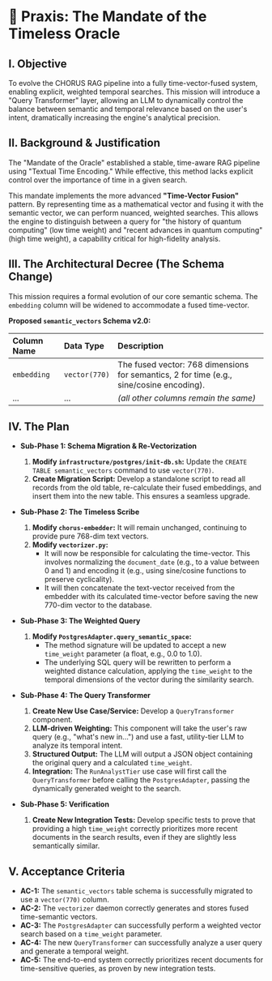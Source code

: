 # 🔱 Praxis: The Mandate of the Timeless Oracle

## I. Objective

To evolve the CHORUS RAG pipeline into a fully time-vector-fused system, enabling explicit, weighted temporal searches. This mission will introduce a "Query Transformer" layer, allowing an LLM to dynamically control the balance between semantic and temporal relevance based on the user's intent, dramatically increasing the engine's analytical precision.

## II. Background & Justification

The "Mandate of the Oracle" established a stable, time-aware RAG pipeline using "Textual Time Encoding." While effective, this method lacks explicit control over the importance of time in a given search.

This mandate implements the more advanced **"Time-Vector Fusion"** pattern. By representing time as a mathematical vector and fusing it with the semantic vector, we can perform nuanced, weighted searches. This allows the engine to distinguish between a query for "the history of quantum computing" (low time weight) and "recent advances in quantum computing" (high time weight), a capability critical for high-fidelity analysis.

## III. The Architectural Decree (The Schema Change)

This mission requires a formal evolution of our core semantic schema. The `embedding` column will be widened to accommodate a fused time-vector.

**Proposed `semantic_vectors` Schema v2.0:**

| Column Name | Data Type     | Description                                                                              |
| :---------- | :------------ | :--------------------------------------------------------------------------------------- |
| `embedding` | `vector(770)` | The fused vector: 768 dimensions for semantics, 2 for time (e.g., sine/cosine encoding). |
| ...         | ...           | _(all other columns remain the same)_                                                    |

## IV. The Plan

- **Sub-Phase 1: Schema Migration & Re-Vectorization**

  1.  **Modify `infrastructure/postgres/init-db.sh`:** Update the `CREATE TABLE semantic_vectors` command to use `vector(770)`.
  2.  **Create Migration Script:** Develop a standalone script to read all records from the old table, re-calculate their fused embeddings, and insert them into the new table. This ensures a seamless upgrade.

- **Sub-Phase 2: The Timeless Scribe**

  1.  **Modify `chorus-embedder`:** It will remain unchanged, continuing to provide pure 768-dim text vectors.
  2.  **Modify `vectorizer.py`:**
      - It will now be responsible for calculating the time-vector. This involves normalizing the `document_date` (e.g., to a value between 0 and 1) and encoding it (e.g., using sine/cosine functions to preserve cyclicality).
      - It will then concatenate the text-vector received from the embedder with its calculated time-vector before saving the new 770-dim vector to the database.

- **Sub-Phase 3: The Weighted Query**

  1.  **Modify `PostgresAdapter.query_semantic_space`:**
      - The method signature will be updated to accept a new `time_weight` parameter (a float, e.g., 0.0 to 1.0).
      - The underlying SQL query will be rewritten to perform a weighted distance calculation, applying the `time_weight` to the temporal dimensions of the vector during the similarity search.

- **Sub-Phase 4: The Query Transformer**

  1.  **Create New Use Case/Service:** Develop a `QueryTransformer` component.
  2.  **LLM-driven Weighting:** This component will take the user's raw query (e.g., "what's new in...") and use a fast, utility-tier LLM to analyze its temporal intent.
  3.  **Structured Output:** The LLM will output a JSON object containing the original query and a calculated `time_weight`.
  4.  **Integration:** The `RunAnalystTier` use case will first call the `QueryTransformer` before calling the `PostgresAdapter`, passing the dynamically generated weight to the search.

- **Sub-Phase 5: Verification**
  1.  **Create New Integration Tests:** Develop specific tests to prove that providing a high `time_weight` correctly prioritizes more recent documents in the search results, even if they are slightly less semantically similar.

## V. Acceptance Criteria

- **AC-1:** The `semantic_vectors` table schema is successfully migrated to use a `vector(770)` column.
- **AC-2:** The `vectorizer` daemon correctly generates and stores fused time-semantic vectors.
- **AC-3:** The `PostgresAdapter` can successfully perform a weighted vector search based on a `time_weight` parameter.
- **AC-4:** The new `QueryTransformer` can successfully analyze a user query and generate a temporal weight.
- **AC-5:** The end-to-end system correctly prioritizes recent documents for time-sensitive queries, as proven by new integration tests.
